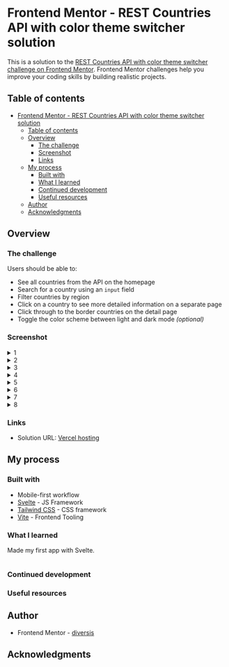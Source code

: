 # Frontend Mentor - REST Countries API with color theme switcher solution

This is a solution to the [REST Countries API with color theme switcher challenge on Frontend Mentor](https://www.frontendmentor.io/challenges/rest-countries-api-with-color-theme-switcher-5cacc469fec04111f7b848ca). Frontend Mentor challenges help you improve your coding skills by building realistic projects.

## Table of contents

- [Frontend Mentor - REST Countries API with color theme switcher solution](#frontend-mentor---rest-countries-api-with-color-theme-switcher-solution)
  - [Table of contents](#table-of-contents)
  - [Overview](#overview)
    - [The challenge](#the-challenge)
    - [Screenshot](#screenshot)
    - [Links](#links)
  - [My process](#my-process)
    - [Built with](#built-with)
    - [What I learned](#what-i-learned)
    - [Continued development](#continued-development)
    - [Useful resources](#useful-resources)
  - [Author](#author)
  - [Acknowledgments](#acknowledgments)

## Overview

### The challenge

Users should be able to:

- See all countries from the API on the homepage
- Search for a country using an `input` field
- Filter countries by region
- Click on a country to see more detailed information on a separate page
- Click through to the border countries on the detail page
- Toggle the color scheme between light and dark mode _(optional)_

### Screenshot

<details><summary>1</summary> 

![dark theme desktop main page](./static/screenshots/1.png) 
</details>
<details><summary>2</summary>

![dark theme desktop country page](./static/screenshots/2.png)
</details>
<details><summary>3</summary>

![dark theme mobile main page](./static/screenshots/3.png)
</details>

<details><summary>4</summary>

![dark theme mobile country page](./static/screenshots/4.png)
</details>

<details><summary>5</summary>

![light theme desktop main page](./static/screenshots/5.png)
</details>

<details><summary>6</summary>

![light theme desktop country page](./static/screenshots/6.png)
</details>

<details><summary>7</summary>

![light theme mobile main page](./static/screenshots/7.png)
</details>

<details><summary>8</summary>

![light theme mobile country page](./static/screenshots/8.png)
</details>





### Links

- Solution URL: [Vercel hosting](http://rest-countries-frontend-diversis.vercel.app/)

## My process

### Built with

- Mobile-first workflow
- [Svelte](https://svelte.dev/) - JS Framework
- [Tailwind CSS](https://tailwindcss.com/) - CSS framework
- [Vite](https://vitejs.dev/) - Frontend Tooling

### What I learned

Made my first app with Svelte.

```js

```


### Continued development

### Useful resources

## Author

- Frontend Mentor - [diversis](https://www.frontendmentor.io/profile/diversis)

## Acknowledgments
